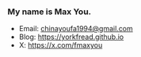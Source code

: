### My name is Max You.

- Email: chinayoufa1994@gmail.com
- Blog: https://yorkfread.github.io
- X: https://x.com/fmaxyou
